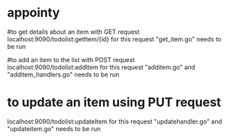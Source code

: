 # appointy

#to get details about an item with GET request
 localhost:9090/todolist:getItem/{id}
 for this request "get_item.go" needs to be run
 
 #to add an item to the list with POST request
  localhost:9090/todolist:addItem
   for this request "additem.go" and "additem_handlers.go" needs to be run
   
   # to update an item using PUT request
   localhost:9090/todolist:updateItem
   for this request "updatehandler.go" and "updateitem.go" needs to be run
